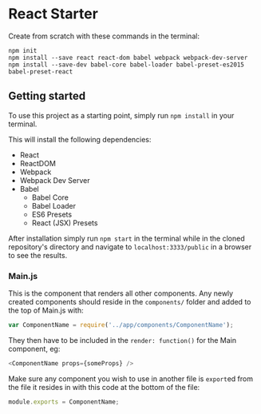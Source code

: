 React Starter
==

Create from scratch with these commands in the terminal:

```
npm init
npm install --save react react-dom babel webpack webpack-dev-server
npm install --save-dev babel-core babel-loader babel-preset-es2015 babel-preset-react
```

## Getting started

To use this project as a starting point, simply run `npm install` in your terminal.

This will install the following dependencies:

* React
* ReactDOM
* Webpack
* Webpack Dev Server
* Babel
  * Babel Core
  * Babel Loader
  * ES6 Presets
  * React (JSX) Presets

After installation simply run `npm start` in the terminal while in the cloned repository's directory and navigate to `localhost:3333/public` in a browser to see the results.

### Main.js
This is the component that renders all other components. Any newly created components should reside in the `components/` folder and added to the top of Main.js with:

```javascript
var ComponentName = require('../app/components/ComponentName');
```

They then have to be included in the `render: function()` for the Main component, eg:

```javascript
<ComponentName props={someProps} />
```

Make sure any component you wish to use in another file is `export`ed from the file it resides in with this code at the bottom of the file:

```javascript
module.exports = ComponentName;
```
